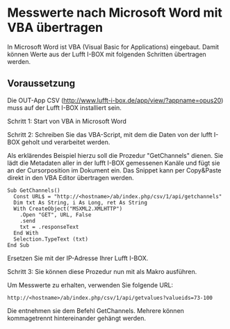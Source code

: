 Messwerte nach Microsoft Word mit VBA übertragen
================================================

In Microsoft Word ist VBA (Visual Basic for Applications) eingebaut. Damit können Werte aus der Lufft I-BOX mit folgenden Schritten übertragen werden.

Voraussetzung 
-------------

Die OUT-App CSV (http://www.lufft-i-box.de/app/view/?appname=opus20) muss auf der Lufft I-BOX installiert sein.

Schritt 1: Start von VBA in Microsoft Word

Schritt 2: Schreiben Sie das VBA-Script, mit dem die Daten von der lufft I-BOX geholt und verarbeitet werden.

Als erklärendes Beispiel hierzu soll die Prozedur "GetChannels" dienen. Sie lädt die Metadaten aller in der lufft I-BOX gemessenen Kanäle und fügt sie an der Cursorposition im Dokument ein. Das Snippet kann per Copy&Paste direkt in den VBA Editor übertragen werden.

	Sub GetChannels()
	  Const URL$ = "http://<hostname>/ab/index.php/csv/1/api/getchannels"
	  Dim txt As String, i As Long, ret As String
	  With CreateObject("MSXML2.XMLHTTP")
	    .Open "GET", URL, False
	    .send
	    txt = .responseText
	  End With
	  Selection.TypeText (txt)
	End Sub

Ersetzen Sie <hostname> mit der IP-Adresse Ihrer Lufft I-BOX.

Schritt 3: Sie können diese Prozedur nun mit als Makro ausführen.

Um Messwerte zu erhalten, verwenden Sie folgende URL:

	http://<hostname>/ab/index.php/csv/1/api/getvalues?valueids=73-100

Die <valueids> entnehmen sie dem Befehl GetChannels. Mehrere <valueids> können kommagetrennt hintereinander gehängt werden.

